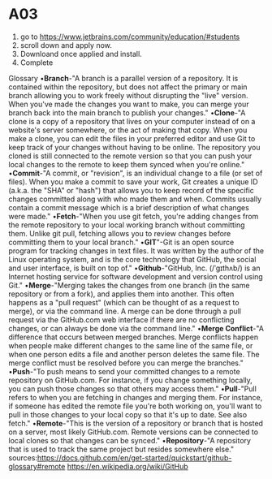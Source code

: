 # A03
1. go to https://www.jetbrains.com/community/education/#students
2. scroll down and apply now.
3. Downloand once applied and install.
4. Complete

Glossary
•**Branch**-"A branch is a parallel version of a repository. It is contained within the repository, but does not affect the primary or main branch allowing you to work freely without disrupting the "live" version. When you've made the changes you want to make, you can merge your branch back into the main branch to publish your changes."
•**Clone**-"A clone is a copy of a repository that lives on your computer instead of on a website's server somewhere, or the act of making that copy. When you make a clone, you can edit the files in your preferred editor and use Git to keep track of your changes without having to be online. The repository you cloned is still connected to the remote version so that you can push your local changes to the remote to keep them synced when you're online."
•**Commit**-"A commit, or "revision", is an individual change to a file (or set of files). When you make a commit to save your work, Git creates a unique ID (a.k.a. the "SHA" or "hash") that allows you to keep record of the specific changes committed along with who made them and when. Commits usually contain a commit message which is a brief description of what changes were made."
•**Fetch**-"When you use git fetch, you're adding changes from the remote repository to your local working branch without committing them. Unlike git pull, fetching allows you to review changes before committing them to your local branch."
•**GIT**"-Git is an open source program for tracking changes in text files. It was written by the author of the Linux operating system, and is the core technology that GitHub, the social and user interface, is built on top of."
•**Github**-"GitHub, Inc. (/ˈɡɪthʌb/) is an Internet hosting service for software development and version control using Git."
•**Merge**-"Merging takes the changes from one branch (in the same repository or from a fork), and applies them into another. This often happens as a "pull request" (which can be thought of as a request to merge), or via the command line. A merge can be done through a pull request via the GitHub.com web interface if there are no conflicting changes, or can always be done via the command line."
•**Merge Conflict**-"A difference that occurs between merged branches. Merge conflicts happen when people make different changes to the same line of the same file, or when one person edits a file and another person deletes the same file. The merge conflict must be resolved before you can merge the branches."
•**Push**-"To push means to send your committed changes to a remote repository on GitHub.com. For instance, if you change something locally, you can push those changes so that others may access them."
•**Pull**-"Pull refers to when you are fetching in changes and merging them. For instance, if someone has edited the remote file you're both working on, you'll want to pull in those changes to your local copy so that it's up to date. See also fetch."
•**Remote**-"This is the version of a repository or branch that is hosted on a server, most likely GitHub.com. Remote versions can be connected to local clones so that changes can be synced."
•**Repository**-"A repository that is used to track the same project but resides somewhere else."
sources:https://docs.github.com/en/get-started/quickstart/github-glossary#remote https://en.wikipedia.org/wiki/GitHub
